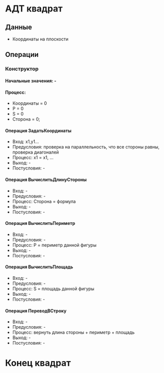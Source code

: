 # АДТ квадрат

## Данные
- Координаты на плоскости

## Операции
### Конструктор
#### Начальные значения: -
#### Процесс: 
- Координаты = 0
- P = 0
- S = 0
- Сторона = 0;


#### Операция ЗадатьКоординаты
- Вход: x1,y1...
- Предусловия: проверка на параллельность, что все стороны равны, проверка диагоналей
- Процесс: x1 = x1, ...
- Выход: -
- Постусловия: -

#### Операция ВычислитьДлинуСтороны
- Вход: -
- Предусловия: -
- Процесс: Сторона = формула
- Выход: -
- Постусловия: -

#### Операция ВычислитьПериметр
- Вход: -
- Предусловия: -
- Процесс: P = периметр данной фигуры
- Выход: -
- Постусловия: -

#### Операция ВычислитьПлощадь
- Вход: -
- Предусловия: -
- Процесс: S = площадь данной фигуры
- Выход: -
- Постусловия: -

#### Операция ПереводВСтроку
- Вход: -
- Предусловия: -
- Процесс: вернуть длина стороны + периметр + площадь
- Выход: -
- Постусловия: -

# Конец квадрат
